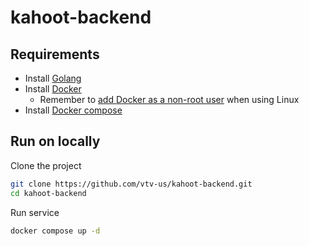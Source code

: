 # kahoot-backend

## Requirements

- Install [Golang](https://go.dev/doc/install)
- Install [Docker](https://docs.docker.com/engine/install/)
  - Remember to [add Docker as a non-root user](https://docs.docker.com/engine/install/linux-postinstall/#manage-docker-as-a-non-root-user) when using Linux
- Install [Docker compose](https://docs.docker.com/compose/install/linux/)

## Run on locally

Clone the project

```bash
git clone https://github.com/vtv-us/kahoot-backend.git
cd kahoot-backend
```

Run service

```bash
docker compose up -d
```
